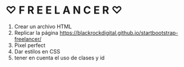 # ♡  F R E E L A N C E R  ♡
1. Crear un archivo HTML
2. Replicar la página https://blackrockdigital.github.io/startbootstrap-freelancer/
3. Pixel perfect
4. Dar estilos en CSS
5. tener en cuenta el uso de clases y id
